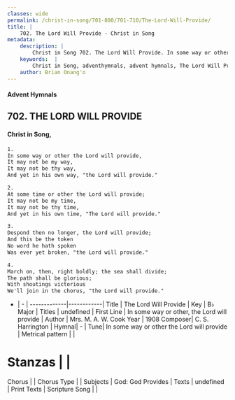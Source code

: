 ```yaml
---
classes: wide
permalink: /christ-in-song/701-800/701-710/The-Lord-Will-Provide/
title: |
    702. The Lord Will Provide - Christ in Song
metadata:
    description: |
        Christ in Song 702. The Lord Will Provide. In some way or other the Lord will provide, It may not be my way, It may not be thy way, And yet in his own way, "the Lord will provide."
    keywords:  |
        Christ in Song, adventhymnals, advent hymnals, The Lord Will Provide, In some way or other, the Lord will provide. 
    author: Brian Onang'o
---
```


#### Advent Hymnals
## 702. THE LORD WILL PROVIDE
####  Christ in Song,

```txt
1.
In some way or other the Lord will provide,
It may not be my way,
It may not be thy way,
And yet in his own way, "the Lord will provide."

2.
At some time or other the Lord will provide;
It may not be my time,
It may not be thy time,
And yet in his own time, "The Lord will provide."

3.
Despond then no longer, the Lord will provide;
And this be the token
No word he hath spoken
Was ever yet broken, "the Lord will provide."

4.
March on, then, right boldly; the sea shall divide;
The path shall be glorious;
With shoutings victorious
We'll join in the chorus, "the Lord will provide."

```

- |   -  |
-------------|------------|
Title | The Lord Will Provide |
Key | B♭ Major |
Titles | undefined |
First Line | In some way or other, the Lord will provide |
Author | Mrs. M. A. W. Cook
Year | 1908
Composer| C. S. Harrington |
Hymnal|  - |
Tune| In some way or other the Lord will provide |
Metrical pattern | |
# Stanzas |  |
Chorus |  |
Chorus Type |  |
Subjects | God: God Provides |
Texts | undefined |
Print Texts | 
Scripture Song |  |
    
